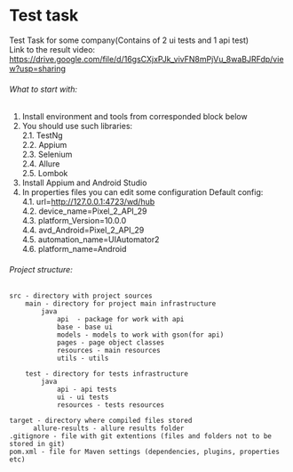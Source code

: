 # Test task

Test Task for some company(Contains of 2 ui tests and 1 api test)<br />
Link to the result video: https://drive.google.com/file/d/16gsCXjxPJk_vivFN8mPjVu_8waBJRFdp/view?usp=sharing

###### What to start with:

1. Install environment and tools from corresponded block below
2. You should use such libraries:
   <br/>2.1. TestNg
   <br/>2.2. Appium
   <br/>2.3. Selenium
   <br/>2.4. Allure
   <br/>2.5. Lombok
3. Install Appium and Android Studio
4. In properties files you can edit some configuration
   Default config:
   <br/>4.1. url=http://127.0.0.1:4723/wd/hub
   <br/>4.2. device_name=Pixel_2_API_29
   <br/>4.3. platform_Version=10.0.0
   <br/>4.4. avd_Android=Pixel_2_API_29
   <br/>4.5. automation_name=UIAutomator2
   <br/>4.6. platform_name=Android

###### Project structure:

```
src - directory with project sources
    main - directory for project main infrastructure
        java
            api  - package for work with api
            base - base ui 
            models - models to work with gson(for api)
            pages - page object classes
            resources - main resources
            utils - utils
        
    test - directory for tests infrastructure
        java
            api - api tests
            ui - ui tests
            resources - tests resources
        
target - directory where compiled files stored
      allure-results - allure results folder
.gitignore - file with git extentions (files and folders not to be stored in git)
pom.xml - file for Maven settings (dependencies, plugins, properties etc)
```
